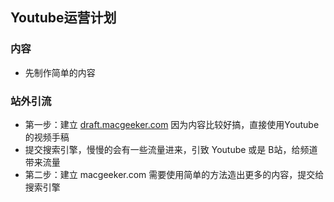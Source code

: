 ## Youtube运营计划

### 内容
- 先制作简单的内容


### 站外引流

- 第一步：建立 [draft.macgeeker.com](https://draft.macgeeker.com) 因为内容比较好搞，直接使用Youtube的视频手稿
- 提交搜索引擎，慢慢的会有一些流量进来，引致 Youtube 或是 B站，给频道带来流量
- 第二步：建立 macgeeker.com 需要使用简单的方法造出更多的内容，提交给搜索引擎
